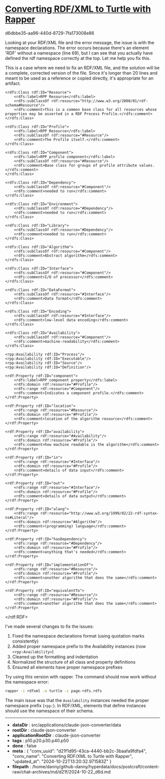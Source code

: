 # [Converting RDF/XML to Turtle with Rapper](https://claude.ai/chat/d21f1d95-43ca-4440-bb2c-3baafa9fdfa4)

d6dbbe35-aa96-440d-8729-7fa173008e86

 Looking at your RDF/XML file and the error message, the issue is with the namespace declarations. The error occurs because there's an element 'RDF' without a namespace (line 69), but I can see that you actually have defined the rdf namespace correctly at the top. Let me help you fix this.

<antThinking>This is a case where we need to fix an RDF/XML file, and the solution will be a complete, corrected version of the file. Since it's longer than 20 lines and meant to be used as a reference or copied directly, it's appropriate for an artifact.</antThinking>

<antArtifact identifier="corrected-rdfs" type="application/vnd.ant.code" language="xml" title="Corrected RDF/XML Schema">
<?xml version="1.0" encoding="UTF-8"?>
<rdf:RDF 
    xmlns:rdf="http://www.w3.org/1999/02/22-rdf-syntax-ns#"
    xmlns:rdfs="http://www.w3.org/2000/01/rdf-schema#"
    xmlns:rpp="http://www.citnames.com/2001/04/rpp#">

    <rdfs:Class rdf:ID="Resource">
        <rdfs:label>RPP Resource</rdfs:label>
        <rdfs:subClassOf rdf:resource="http://www.w3.org/2000/01/rdf-schema#Resource"/>
        <rdfs:comment>This is a common base class for all resources whose properties may be asserted in a RDF Process Profile.</rdfs:comment>
    </rdfs:Class>

    <rdfs:Class rdf:ID="Profile">
        <rdfs:label>RPP Resource</rdfs:label>
        <rdfs:subClassOf rdf:resource="#Resource"/>
        <rdfs:comment>The Profile itself.</rdfs:comment>
    </rdfs:Class>

    <rdfs:Class rdf:ID="Component">
        <rdfs:label>RPP profile component</rdfs:label>
        <rdfs:subClassOf rdf:resource="#Resource"/>
        <rdfs:comment>Base class for groups of profile attribute values.</rdfs:comment>
    </rdfs:Class>

    <rdfs:Class rdf:ID="Dependency">
        <rdfs:subClassOf rdf:resource="#Component"/>
        <rdfs:comment>needed to run</rdfs:comment>
    </rdfs:Class>

    <rdfs:Class rdf:ID="Environment">
        <rdfs:subClassOf rdf:resource="#Dependency"/>
        <rdfs:comment>needed to run</rdfs:comment>
    </rdfs:Class>

    <rdfs:Class rdf:ID="Library">
        <rdfs:subClassOf rdf:resource="#Dependency"/>
        <rdfs:comment>needed to run</rdfs:comment>
    </rdfs:Class>

    <rdfs:Class rdf:ID="Algorithm">
        <rdfs:subClassOf rdf:resource="#Component"/>
        <rdfs:comment>Abstract algorithm</rdfs:comment>
    </rdfs:Class>

    <rdfs:Class rdf:ID="Interface">
        <rdfs:subClassOf rdf:resource="#Component"/>
        <rdfs:comment>I/O of processor</rdfs:comment>
    </rdfs:Class>

    <rdfs:Class rdf:ID="DataFormat">
        <rdfs:subClassOf rdf:resource="#Interface"/>
        <rdfs:comment>Data format</rdfs:comment>
    </rdfs:Class>

    <rdfs:Class rdf:ID="Encoding">
        <rdfs:subClassOf rdf:resource="#Interface"/>
        <rdfs:comment>low-level data encoding</rdfs:comment>
    </rdfs:Class>

    <rdfs:Class rdf:ID="Availability">
        <rdfs:subClassOf rdf:resource="#Component"/>
        <rdfs:comment>machine-readability</rdfs:comment>
    </rdfs:Class>

    <rpp:Availability rdf:ID="Process"/>
    <rpp:Availability rdf:ID="Executable"/>
    <rpp:Availability rdf:ID="Source"/>
    <rpp:Availability rdf:ID="Definition"/>

    <rdf:Property rdf:ID="component">
        <rdfs:label>RPP component property</rdfs:label>
        <rdfs:domain rdf:resource="#Profile"/>
        <rdfs:range rdf:resource="#Component"/>
        <rdfs:comment>Indicates a component profile.</rdfs:comment>
    </rdf:Property>

    <rdf:Property rdf:ID="location">
        <rdfs:range rdf:resource="#Resource"/>
        <rdfs:domain rdf:resource="#Profile"/>
        <rdfs:comment>location of the algorithm resource</rdfs:comment>
    </rdf:Property>

    <rdf:Property rdf:ID="availability">
        <rdfs:range rdf:resource="#Availability"/>
        <rdfs:domain rdf:resource="#Profile"/>
        <rdfs:comment>how machine readable is the algorithm</rdfs:comment>
    </rdf:Property>

    <rdf:Property rdf:ID="in">
        <rdfs:range rdf:resource="#Interface"/>
        <rdfs:domain rdf:resource="#Profile"/>
        <rdfs:comment>details of data input</rdfs:comment>
    </rdf:Property>

    <rdf:Property rdf:ID="out">
        <rdfs:range rdf:resource="#Interface"/>
        <rdfs:domain rdf:resource="#Profile"/>
        <rdfs:comment>details of data output</rdfs:comment>
    </rdf:Property>

    <rdf:Property rdf:ID="alang">
        <rdfs:range rdf:resource="http://www.w3.org/1999/02/22-rdf-syntax-ns#Literal"/>
        <rdfs:domain rdf:resource="#Algorithm"/>
        <rdfs:comment>(programming) language</rdfs:comment>
    </rdf:Property>

    <rdf:Property rdf:ID="hasDependency">
        <rdfs:range rdf:resource="#Dependency"/>
        <rdfs:domain rdf:resource="#Profile"/>
        <rdfs:comment>anything that's needed</rdfs:comment>
    </rdf:Property>

    <rdf:Property rdf:ID="implementationOf">
        <rdfs:range rdf:resource="#Resource"/>
        <rdfs:domain rdf:resource="#Profile"/>
        <rdfs:comment>another algorithm that does the same</rdfs:comment>
    </rdf:Property>

    <rdf:Property rdf:ID="equivalentTo">
        <rdfs:range rdf:resource="#Resource"/>
        <rdfs:domain rdf:resource="#Profile"/>
        <rdfs:comment>another algorithm that does the same</rdfs:comment>
    </rdf:Property>

</rdf:RDF>
</antArtifact>

I've made several changes to fix the issues:

1. Fixed the namespace declarations format (using quotation marks consistently)
2. Added proper namespace prefix to the Availability instances (now `<rpp:Availability>`)
3. Cleaned up the formatting and indentation
4. Normalized the structure of all class and property definitions
5. Ensured all elements have proper namespace prefixes

Try using this version with rapper. The command should now work without the namespace error:

```bash
rapper -i rdfxml -o turtle -c page-rdfs.rdfs
```

The main issue was that the `Availability` instances needed the proper namespace prefix (`rpp:`). In RDF/XML, elements that define instances should use the namespace of their schema.

---

* **dataDir** : src/applications/claude-json-converter/data
* **rootDir** : claude-json-converter
* **applicationRootDir** : claude-json-converter
* **tags** : p10.p20.p30.p40.p50
* **done** : false
* **meta** : {
  "conv_uuid": "d21f1d95-43ca-4440-bb2c-3baafa9fdfa4",
  "conv_name": "Converting RDF/XML to Turtle with Rapper",
  "updated_at": "2024-10-22T13:20:32.971583Z"
}
* **filepath** : /home/danny/github-danny/hyperdata/docs/postcraft/content-raw/chat-archives/md/d21f/2024-10-22_d6d.md